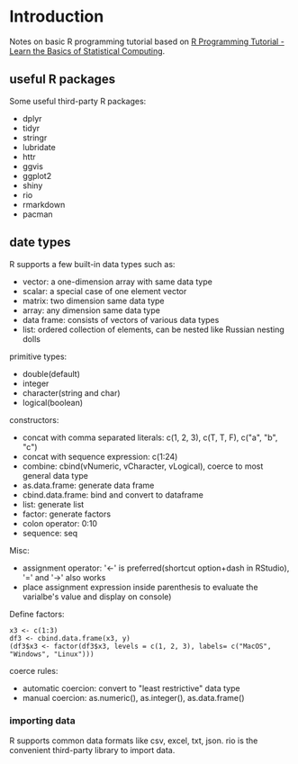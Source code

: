 # Introduction

Notes on basic R programming tutorial based on [R Programming Tutorial -
Learn the Basics of Statistical Computing][1].

## useful R packages

Some useful third-party R packages:
- dplyr
- tidyr
- stringr
- lubridate
- httr
- ggvis
- ggplot2
- shiny
- rio
- rmarkdown
- pacman

## date types

R supports a few built-in data types such as:
- vector: a one-dimension array with same data type
- scalar: a special case of one element vector
- matrix: two dimension same data type
- array: any dimension same data type
- data frame: consists of vectors of various data types
- list: ordered collection of elements, can be nested like Russian nesting dolls

primitive types:
- double(default)
- integer
- character(string and char)
- logical(boolean)

constructors:
- concat with comma separated literals: c(1, 2, 3), c(T, T, F), c("a", "b", "c")
- concat with sequence expression: c(1:24)
- combine: cbind(vNumeric, vCharacter, vLogical), coerce to most general data type
- as.data.frame: generate data frame
- cbind.data.frame: bind and convert to dataframe
- list: generate list
- factor: generate factors
- colon operator: 0:10
- sequence: seq

Misc:
- assignment operator: '<-' is preferred(shortcut option+dash in RStudio), '='
  and '->' also works
- place assignment expression inside parenthesis to evaluate the varialbe's
  value and display on console)

Define factors:

    x3 <- c(1:3)
    df3 <- cbind.data.frame(x3, y)
    (df3$x3 <- factor(df3$x3, levels = c(1, 2, 3), labels= c("MacOS", "Windows", "Linux")))


coerce rules:
- automatic coercion: convert to "least restrictive" data type
- manual coercion: as.numeric(), as.integer(), as.data.frame()

### importing data
R supports common data formats like csv, excel, txt, json.
rio is the convenient third-party library to import data.

[1]: https://www.youtube.com/watch?v=_V8eKsto3Ug

